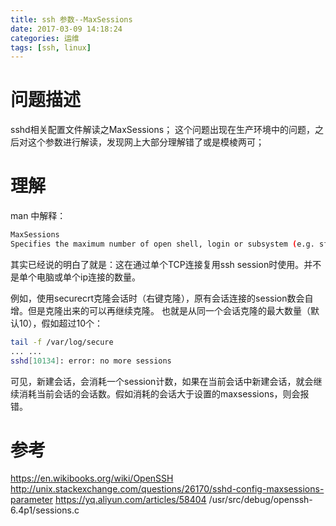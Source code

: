 ```yaml
---
title: ssh 参数--MaxSessions
date: 2017-03-09 14:18:24
categories: 运维
tags: [ssh, linux]
---
```

# 问题描述
sshd相关配置文件解读之MaxSessions；
这个问题出现在生产环境中的问题，之后对这个参数进行解读，发现网上大部分理解错了或是模棱两可；
# 理解

man 中解释：
```bash
MaxSessions
Specifies the maximum number of open shell, login or subsystem (e.g. sftp) sessions permitted per network connection. Multiple sessions may be established by clients that support connection multiplexing. Setting MaxSessions to 1 will effectively disable session multiplexing, whereas setting it to 0 will prevent all shell, login and subsystem sessions while still permitting forwarding. The default is 10.
```
其实已经说的明白了就是：这在通过单个TCP连接复用ssh session时使用。并不是单个电脑或单个ip连接的数量。

例如，使用securecrt克隆会话时（右键克隆），原有会话连接的session数会自增。但是克隆出来的可以再继续克隆。
也就是从同一个会话克隆的最大数量（默认10），假如超过10个：
```bash
tail -f /var/log/secure
... ...
sshd[10134]: error: no more sessions
```
可见，新建会话，会消耗一个session计数，如果在当前会话中新建会话，就会继续消耗当前会话的会话数。假如消耗的会话大于设置的maxsessions，则会报错。
# 参考
https://en.wikibooks.org/wiki/OpenSSH
http://unix.stackexchange.com/questions/26170/sshd-config-maxsessions-parameter
https://yq.aliyun.com/articles/58404
/usr/src/debug/openssh-6.4p1/sessions.c
